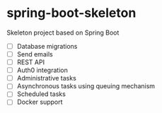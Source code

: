 # spring-boot-skeleton
Skeleton project based on Spring Boot

- [ ] Database migrations
- [ ] Send emails
- [ ] REST API
- [ ] Auth0 integration
- [ ] Administrative tasks
- [ ] Asynchronous tasks using queuing mechanism
- [ ] Scheduled tasks
- [ ] Docker support